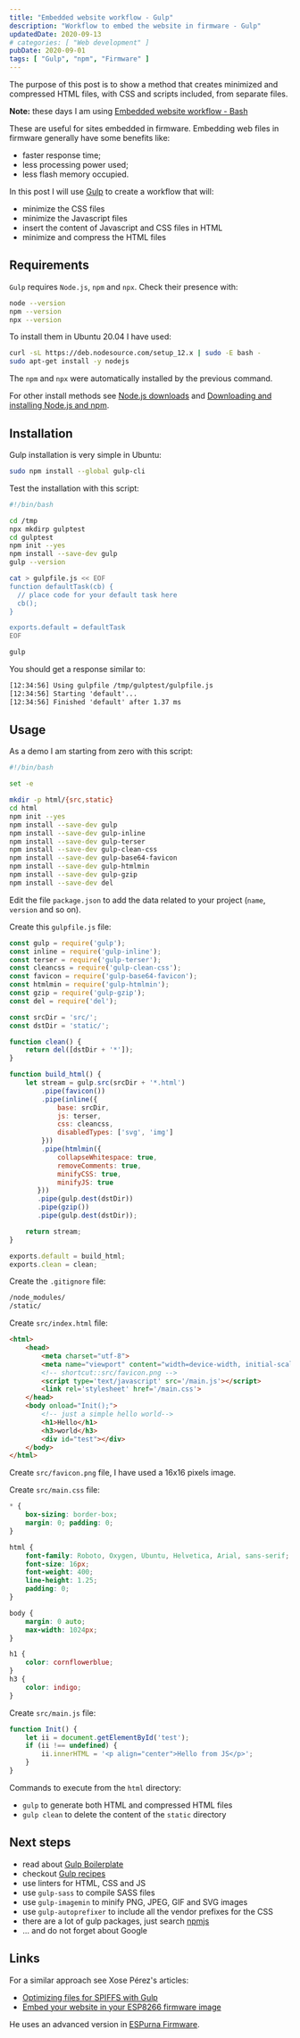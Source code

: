 ```yaml
---
title: "Embedded website workflow - Gulp"
description: "Workflow to embed the website in firmware - Gulp"
updatedDate: 2020-09-13
# categories: [ "Web development" ]
pubDate: 2020-09-01
tags: [ "Gulp", "npm", "Firmware" ]
---
```


The purpose of this post is to show a method that creates minimized and compressed
HTML files, with CSS and scripts included, from separate files.

**Note:** these days I am using [Embedded website workflow - Bash](/blog/embedded_website_bash)

These are useful for sites embedded in firmware. Embedding web files in firmware generally have some benefits like:

- faster response time;
- less processing power used;
- less flash memory occupied.

In this post I will use [Gulp](https://gulpjs.com/) to create a workflow that will:

- minimize the CSS files
- minimize the Javascript files
- insert the content of Javascript and CSS files in HTML
- minimize and compress the HTML files

## Requirements

`Gulp` requires `Node.js`, `npm` and `npx`. Check their presence with:

```sh
node --version
npm --version
npx --version
```

To install them in Ubuntu 20.04 I have used:

```sh
curl -sL https://deb.nodesource.com/setup_12.x | sudo -E bash -
sudo apt-get install -y nodejs
```

The `npm` and `npx` were automatically installed by the previous command.

For other install methods see [Node.js downloads](https://nodejs.org/en/download/) and [Downloading and installing Node.js and npm](https://docs.npmjs.com/downloading-and-installing-node-js-and-npm).

## Installation

Gulp installation is very simple in Ubuntu:

```sh
sudo npm install --global gulp-cli
```

Test the installation with this script:

```sh
#!/bin/bash

cd /tmp
npx mkdirp gulptest
cd gulptest
npm init --yes
npm install --save-dev gulp
gulp --version

cat > gulpfile.js << EOF
function defaultTask(cb) {
  // place code for your default task here
  cb();
}

exports.default = defaultTask
EOF

gulp
```

You should get a response similar to:

```txt
[12:34:56] Using gulpfile /tmp/gulptest/gulpfile.js
[12:34:56] Starting 'default'...
[12:34:56] Finished 'default' after 1.37 ms
```

## Usage

As a demo I am starting from zero with this script:

```sh
#!/bin/bash

set -e

mkdir -p html/{src,static}
cd html
npm init --yes
npm install --save-dev gulp
npm install --save-dev gulp-inline
npm install --save-dev gulp-terser
npm install --save-dev gulp-clean-css
npm install --save-dev gulp-base64-favicon
npm install --save-dev gulp-htmlmin
npm install --save-dev gulp-gzip
npm install --save-dev del
```

Edit the file `package.json` to add the data related to your project (`name`, `version` and so on).

Create this `gulpfile.js` file:

```js
const gulp = require('gulp');
const inline = require('gulp-inline');
const terser = require('gulp-terser');
const cleancss = require('gulp-clean-css');
const favicon = require('gulp-base64-favicon');
const htmlmin = require('gulp-htmlmin');
const gzip = require('gulp-gzip');
const del = require('del');

const srcDir = 'src/';
const dstDir = 'static/';

function clean() {
    return del([dstDir + '*']);
}

function build_html() {
    let stream = gulp.src(srcDir + '*.html')
        .pipe(favicon())
        .pipe(inline({
            base: srcDir,
            js: terser,
            css: cleancss,
            disabledTypes: ['svg', 'img']
        }))
        .pipe(htmlmin({
            collapseWhitespace: true,
            removeComments: true,
            minifyCSS: true,
            minifyJS: true
       }))
       .pipe(gulp.dest(dstDir))
       .pipe(gzip())
       .pipe(gulp.dest(dstDir));

    return stream;
}

exports.default = build_html;
exports.clean = clean;
```

Create the `.gitignore` file:

```txt
/node_modules/
/static/
```

Create `src/index.html` file:

```html
<html>
    <head>
        <meta charset="utf-8">
        <meta name="viewport" content="width=device-width, initial-scale=1">
        <!-- shortcut::src/favicon.png -->
        <script type='text/javascript' src='/main.js'></script>
        <link rel='stylesheet' href='/main.css'>
    </head>
    <body onload="Init();">
        <!-- just a simple hello world-->
        <h1>Hello</h1>
        <h3>world</h3>
        <div id="test"></div>
    </body>
</html>
```

Create `src/favicon.png` file, I have used a 16x16 pixels image.

Create `src/main.css` file:

```css
* {
    box-sizing: border-box;
    margin: 0; padding: 0;
}

html {
    font-family: Roboto, Oxygen, Ubuntu, Helvetica, Arial, sans-serif;
    font-size: 16px;
    font-weight: 400;
    line-height: 1.25;
    padding: 0;
}

body {
    margin: 0 auto;
    max-width: 1024px;
}

h1 {
    color: cornflowerblue;
}
h3 {
    color: indigo;
}
```

Create `src/main.js` file:

```js
function Init() {
    let ii = document.getElementById('test');
    if (ii !== undefined) {
        ii.innerHTML = '<p align="center">Hello from JS</p>';
    }
}
```

Commands to execute from the `html` directory:

- `gulp` to generate both HTML and compressed HTML files
- `gulp clean` to delete the content of the `static` directory

## Next steps

- read about [Gulp Boilerplate](https://github.com/cferdinandi/gulp-boilerplate)
- checkout [Gulp recipes](https://github.com/gulpjs/gulp/tree/master/docs/recipes)
- use linters for HTML, CSS and JS
- use `gulp-sass` to compile SASS files
- use `gulp-imagemin` to minify PNG, JPEG, GIF and SVG images
- use `gulp-autoprefixer` to include all the vendor prefixes for the CSS
- there are a lot of gulp packages, just search [npmjs](https://www.npmjs.com/)
- ... and do not forget about Google

## Links

For a similar approach see Xose Pérez's articles:

- [Optimizing files for SPIFFS with Gulp](https://tinkerman.cat/post/optimizing-files-for-spiffs-with-gulp/)
- [Embed your website in your ESP8266 firmware image](https://tinkerman.cat/post/embed-your-website-in-your-esp8266-firmware-image/)

He uses an advanced version in [ESPurna Firmware](https://github.com/xoseperez/espurna).
